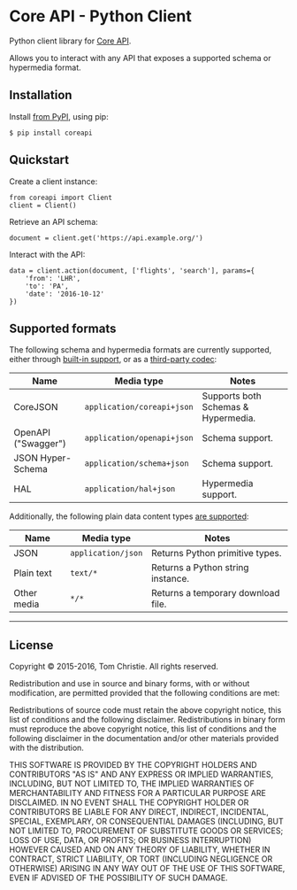 # Core API - Python Client

Python client library for [Core API][core-api].

Allows you to interact with any API that exposes a supported schema or hypermedia format.

## Installation

Install [from PyPI][coreapi-pypi], using pip:

    $ pip install coreapi

## Quickstart

Create a client instance:

    from coreapi import Client
    client = Client()

Retrieve an API schema:

    document = client.get('https://api.example.org/')

Interact with the API:

    data = client.action(document, ['flights', 'search'], params={
        'from': 'LHR',
        'to': 'PA',
        'date': '2016-10-12'
    })

## Supported formats

The following schema and hypermedia formats are currently supported, either
through [built-in support][built-in-codecs], or as a [third-party codec][third-party-codecs]:

Name                | Media type                 | Notes
--------------------|----------------------------|------------------------------------
CoreJSON            | `application/coreapi+json` | Supports both Schemas & Hypermedia.
OpenAPI ("Swagger") | `application/openapi+json` | Schema support.
JSON Hyper-Schema   | `application/schema+json`  | Schema support.
HAL                 | `application/hal+json`     | Hypermedia support.

Additionally, the following plain data content types [are supported][built-in-codecs]:

Name        | Media type         | Notes
------------|--------------------|---------------------------------
JSON        | `application/json` | Returns Python primitive types.
Plain text  | `text/*`           | Returns a Python string instance.
Other media | `*/*`              | Returns a temporary download file.

---

## License

Copyright © 2015-2016, Tom Christie.
All rights reserved.

Redistribution and use in source and binary forms, with or without
modification, are permitted provided that the following conditions are met:

Redistributions of source code must retain the above copyright notice, this
list of conditions and the following disclaimer.
Redistributions in binary form must reproduce the above copyright notice, this
list of conditions and the following disclaimer in the documentation and/or
other materials provided with the distribution.

THIS SOFTWARE IS PROVIDED BY THE COPYRIGHT HOLDERS AND CONTRIBUTORS "AS IS" AND
ANY EXPRESS OR IMPLIED WARRANTIES, INCLUDING, BUT NOT LIMITED TO, THE IMPLIED
WARRANTIES OF MERCHANTABILITY AND FITNESS FOR A PARTICULAR PURPOSE ARE
DISCLAIMED. IN NO EVENT SHALL THE COPYRIGHT HOLDER OR CONTRIBUTORS BE LIABLE
FOR ANY DIRECT, INDIRECT, INCIDENTAL, SPECIAL, EXEMPLARY, OR CONSEQUENTIAL DAMAGES
(INCLUDING, BUT NOT LIMITED TO, PROCUREMENT OF SUBSTITUTE GOODS OR
SERVICES; LOSS OF USE, DATA, OR PROFITS; OR BUSINESS INTERRUPTION) HOWEVER
CAUSED AND ON ANY THEORY OF LIABILITY, WHETHER IN CONTRACT, STRICT LIABILITY,
OR TORT (INCLUDING NEGLIGENCE OR OTHERWISE) ARISING IN ANY WAY OUT OF THE USE
OF THIS SOFTWARE, EVEN IF ADVISED OF THE POSSIBILITY OF SUCH DAMAGE.

[core-api]: http://www.coreapi.org/
[built-in-codecs]: api-guide/codecs.md#available-codecs
[third-party-codecs]: api-guide/codecs.md#external-packages
[coreapi-pypi]: https://pypi.python.org/pypi/coreapi
